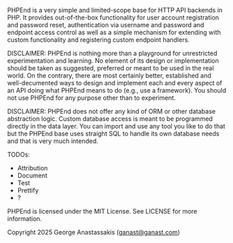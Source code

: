 PHPEnd is a very simple and limited-scope base for HTTP API backends in PHP. It provides out-of-the-box functionality for user account registration and password reset, authentication via username and password and endpoint access control as well as a simple mechanism for extending with custom functionality and registering custom endpoint handlers.

DISCLAIMER: PHPEnd is nothing more than a playground for unrestricted experimentation and learning. No element of its design or implementation should be taken as suggested, preferred or meant to be used in the real world. On the contrary, there are most certainly better, established and well-decumented ways to design and implement each and every aspect of an API doing what PHPEnd means to do (e.g., use a framework). You should not use PHPEnd for any purpose other than to experiment.

DISCLAIMER: PHPEnd does not offer any kind of ORM or other database abstraction logic. Custom database access is meant to be programmed directly in the data layer. You can import and use any tool you like to do that but the PHPEnd base uses straight SQL to handle its own database needs and that is very much intended.

TODOs:
- Attribution
- Document
- Test
- Prettify
- ?

PHPEnd is licensed under the MIT License. See LICENSE for more information.

Copyright 2025 George Anastassakis (ganast@ganast.com)
